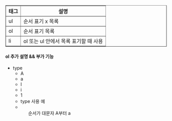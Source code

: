<table border = "1">
	<tr>
		<th>태그</th>
		<th>설명</th>
	</tr>
	<tr>
		<td>ul</td>
		<td>순서 표기 x 목록</td>
	</tr>
	<tr>
		<td>ol</td>
		<td>순서 표기 목록</td>
	</tr>
	<tr>
		<td>li</td>
		<td>ol 또는 ul 안에서 목록 표기할 때 사용</td>
	</tr>
</table>

#### ol 추가 설명  && 부가 기능
 - type
	 - A
	 - a
	 - I
	 - i
	 - 1
	 - type 사용 예
	 - <ol type = "A"> 순서가 대문자 A부터 a